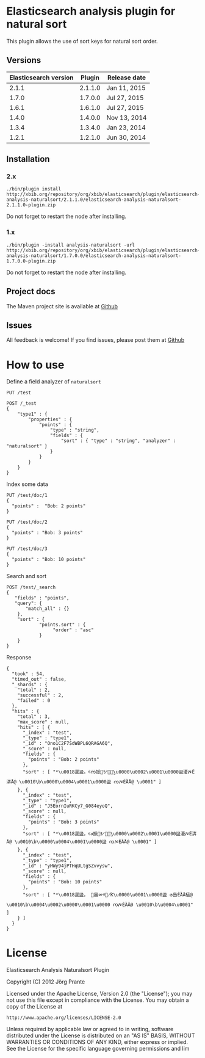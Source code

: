 
# Elasticsearch analysis plugin for natural sort

This plugin allows the use of sort keys for natural sort order.

## Versions

| Elasticsearch version    | Plugin      | Release date |
| ------------------------ | ----------- | -------------|
| 2.1.1                    | 2.1.1.0     | Jan 11, 2015 |
| 1.7.0                    | 1.7.0.0     | Jul 27, 2015 |
| 1.6.1                    | 1.6.1.0     | Jul 27, 2015 |
| 1.4.0                    | 1.4.0.0     | Nov 13, 2014 |
| 1.3.4                    | 1.3.4.0     | Jan 23, 2014 |
| 1.2.1                    | 1.2.1.0     | Jun 30, 2014 |

## Installation

### 2.x

    ./bin/plugin install http://xbib.org/repository/org/xbib/elasticsearch/plugin/elasticsearch-analysis-naturalsort/2.1.1.0/elasticsearch-analysis-naturalsort-2.1.1.0-plugin.zip

Do not forget to restart the node after installing.

### 1.x

    ./bin/plugin -install analysis-naturalsort -url http://xbib.org/repository/org/xbib/elasticsearch/plugin/elasticsearch-analysis-naturalsort/1.7.0.0/elasticsearch-analysis-naturalsort-1.7.0.0-plugin.zip

Do not forget to restart the node after installing.

## Project docs

The Maven project site is available at [Github](http://jprante.github.io/elasticsearch-analysis-naturalsort)

## Issues

All feedback is welcome! If you find issues, please post them at [Github](https://github.com/jprante/elasticsearch-analysis-naturalsort/issues)

# How to use

Define a field analyzer of `naturalsort`

    PUT /test

    POST /_test
    { 
        "type1" : { 
            "properties" : { 
                "points" : { 
                    "type" : "string", 
                    "fields" : { 
                        "sort" : { "type" : "string", "analyzer" : "naturalsort" } 
                    } 
                } 
            } 
        } 
    }

Index some data

    PUT /test/doc/1
    {
      "points" :  "Bob: 2 points"
    }

    PUT /test/doc/2
    {
      "points" : "Bob: 3 points"
    }

    PUT /test/doc/3
    {
      "points" : "Bob: 10 points"
    }

Search and sort

    POST /test/_search
    {
       "fields" : "points",
       "query": {
           "match_all" : {}
        },
        "sort" : { 
                "points.sort" : {
                     "order" : "asc"
                }
        }       
    }

Response

    {
      "took" : 54,
      "timed_out" : false,
      "_shards" : {
        "total" : 2,
        "successful" : 2,
        "failed" : 0
      },
      "hits" : {
        "total" : 3,
        "max_score" : null,
        "hits" : [ {
          "_index" : "test",
          "_type" : "type1",
          "_id" : "Ono1C2F7SdWBPL6QRAGA6Q",
          "_score" : null,
          "fields" : {
            "points" : "Bob: 2 points"
          },
          "sort" : [ "*\u0018䀊䀀。ᰁက挀㄀ᜀఠٰ̰\u0000\u0002\u0001\u0000䀀‎瀀ࠀЁ渀Ā@ \u0010\b\u0000\u0004\u0001\u0000䀀 ကࠀЀȀĀ@ \u0001" ]
        }, {
          "_index" : "test",
          "_type" : "type1",
          "_id" : "J5EornIuRKCy7_G084eyoQ",
          "_score" : null,
          "fields" : {
            "points" : "Bob: 3 points"
          },
          "sort" : [ "*\u0018䀊䀀。ᰁሀ挀㄀ᜀఠٰ̰\u0000\u0002\u0001\u0000䀀‎瀀ࠀЁ渀Ā@ \u0010\b\u0000\u0004\u0001\u0000䀀 ကࠀЀȀĀ@ \u0001" ]
        }, {
          "_index" : "test",
          "_type" : "type1",
          "_id" : "yHWy94jPTHqULtgSZvvysw",
          "_score" : null,
          "fields" : {
            "points" : "Bob: 10 points"
          },
          "sort" : [ "*\u0018䀊䀀。 ฀䘀ㆀᢀ஀̸ؐƘ\u0000\u0001\u0000䀀 ဇ㠀ЀȀĀ㮀@ \u0010\b\u0004\u0002\u0000\u0001\u0000 ကࠀЀȀĀ@ \u0010\b\u0004\u0001" ]
        } ]
      }
    }

# License

Elasticsearch Analysis Naturalsort Plugin

Copyright (C) 2012 Jörg Prante

Licensed under the Apache License, Version 2.0 (the "License");
you may not use this file except in compliance with the License.
You may obtain a copy of the License at

    http://www.apache.org/licenses/LICENSE-2.0

Unless required by applicable law or agreed to in writing, software
distributed under the License is distributed on an "AS IS" BASIS,
WITHOUT WARRANTIES OR CONDITIONS OF ANY KIND, either express or implied.
See the License for the specific language governing permissions and
lim